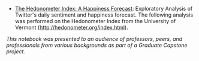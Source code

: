 - [The Hedonometer Index: A Happiness Forecast](hedonometer_index/Hedonometer_Index.ipynb): Exploratory Analysis of Twitter's daily sentiment and happiness forecast. The following analysis was performed on the Hedonometer Index from the University of Vermont (http://hedonometer.org/index.html).
                    
_This notebook was presented to an audience of professors, peers, and professionals from various backgrounds as part of a Graduate Capstone project._

